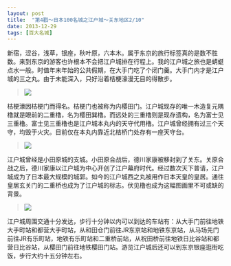 ```yaml
---
layout: post
title:  "第4戳～日本100名城之江户城～关东地区2/10"
date: 2013-12-29
tags: [百大名城]
---
```


新宿，涩谷，浅草，银座，秋叶原，六本木。属于东京的旅行标签真的是数不胜数。来到东京的游客也许根本不会把江户城排在行程上。我的江户城之旅也是蜻蜓点水一般。时值年末年始的公共假期，在大手门吃了个闭门羹。大手门内才是江户城的三之丸。由于未能深入，只好沿着桔梗濠漫无目的得散步。

> <img src="https://samshichuang.github.io/assets/oshiro/021/edojou-001.jpg">

桔梗濠因桔梗门而得名。桔梗门也被称为内樱田门。江户城现存的唯一木造复元隅橹就是眼前的二重橹，名为樱田巽橹。而远处的三重橹则是现存遗构，名为富士见三重橹。富士见三重橹也是江户城本丸内的天守代用橹。江户城曾经拥有过三个天守，均毁于火灾。目前仅在本丸内靠近北桔桥门处存有一座天守台。

> <img src="https://samshichuang.github.io/assets/oshiro/021/edojou-002.jpg">

江户城曾经是小田原城的支城。小田原合战后，德川家康被移封到了关东。关原合战之后，德川家康以江户城为中心开创了江户幕府时代。经过数次天下普请，江户城成为了日本最大规模的城郭。如今的江户城西之丸被用作日本天皇的皇居。通往皇居玄关门的二重桥也成为了江户城的标志。伏见橹也成为这幅图画里不可或缺的背景。

> <img src="https://samshichuang.github.io/assets/oshiro/021/edojou-003.jpg">

江户城周围交通十分发达，步行十分钟以内可以到达的车站有：从大手门前往地铁大手町站和都营大手町站，从和田仓门前往JR东京站和地铁东京站，从马场先门前往JR有乐町站，地铁有乐町站和二重桥前站，从祝田桥前往地铁日比谷站和都营日比谷站，从樱田门前往地铁樱田门站。游览江户城后还可以到东京银座逛街吃饭，步行大约十五分钟左右。

